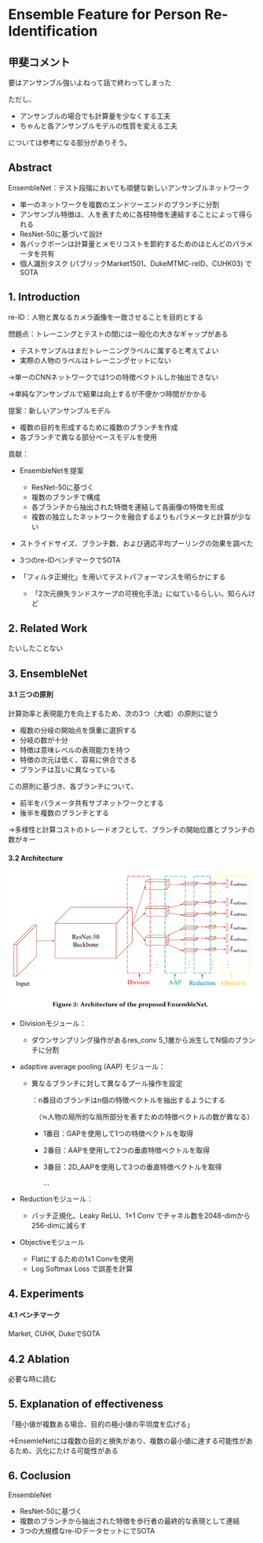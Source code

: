 # Ensemble Feature for Person Re-Identification

## 甲斐コメント

要はアンサンブル強いよねって話で終わってしまった

ただし、

- アンサンブルの場合でも計算量を少なくする工夫
- ちゃんと各アンサンブルモデルの性質を変える工夫

については参考になる部分がありそう。



## Abstract

EnsembleNet：テスト段階においても頑健な新しいアンサンブルネットワーク

- 単一のネットワークを複数のエンドツーエンドのブランチに分割
- アンサンブル特徴は、人を表すために各枝特徴を連結することによって得られる
- ResNet-50に基づいて設計
- 各バックボーンは計算量とメモリコストを節約するためのほとんどのパラメータを共有
- 個人識別タスク (パブリックMarket1501、DukeMTMC-reID、CUHK03) でSOTA



## 1. Introduction

re-ID：人物と異なるカメラ画像を一致させることを目的とする

問題点：トレーニングとテストの間には一般化の大きなギャップがある

- テストサンプルはまだトレーニングラベルに属すると考えてよい
- 実際の人物のラベルはトレーニングセットにない



→単一のCNNネットワークでは1つの特徴ベクトルしか抽出できない

→単純なアンサンブルで結果は向上するが不便かつ時間がかかる



提案：新しいアンサンブルモデル

- 複数の目的を形成するために複数のブランチを作成
- 各ブランチで異なる部分ベースモデルを使用

貢献：

- EnsembleNetを提案
  - ResNet-50に基づく
  - 複数のブランチで構成
  - 各ブランチから抽出された特徴を連結して各画像の特徴を形成
  - 複数の独立したネットワークを融合するよりもパラメータと計算が少ない

- ストライドサイズ、ブランチ数、および適応平均プーリングの効果を調べた
- 3つのre-IDベンチマークでSOTA
- 「フィルタ正規化」を用いてテストパフォーマンスを明らかにする
  - 「2次元損失ランドスケープの可視化手法」に似ているらしい。知らんけど



## 2. Related Work

たいしたことない



## 3. EnsembleNet

#### 3.1 三つの原則

計算効率と表現能力を向上するため、次の3つ（大嘘）の原則に従う

- 複数の分岐の開始点を慎重に選択する
- 分岐の数が十分
- 特徴は意味レベルの表現能力を持つ
- 特徴の次元は低く、容易に併合できる
- ブランチは互いに異なっている

この原則に基づき、各ブランチについて、

- 前半をパラメータ共有サブネットワークとする
- 後半を複数のブランチとする

→多様性と計算コストのトレードオフとして、ブランチの開始位置とブランチの数がキー

#### 3.2 Architecture

![キャプチャ](画像\キャプチャ.PNG)

- Divisionモジュール：

  - ダウンサンプリング操作があるres_conv 5_1層から派生してN個のブランチに分割

- adaptive average pooling (AAP) モジュール：

  - 異なるブランチに対して異なるプール操作を設定

    ：n番目のブランチはn個の特徴ベクトルを抽出するようにする

    　（≒人物の局所的な局所部分を表すための特徴ベクトルの数が異なる）

    - 1番目：GAPを使用して1つの特徴ベクトルを取得

    - 2番目：AAPを使用して2つの垂直特徴ベクトルを取得

    - 3番目：2D_AAPを使用して3つの垂直特徴ベクトルを取得

      …

- Reductionモジュール：

  - バッチ正規化、Leaky ReLU、1×1 Conv でチャネル数を2048-dimから256-dimに減らす

- Objectiveモジュール

  - Flatにするための1x1 Convを使用
  - Log Softmax Loss で誤差を計算



## 4. Experiments

#### 4.1 ベンチマーク

Market, CUHK, DukeでSOTA



## 4.2 Ablation

必要な時に読む



## 5. Explanation of effectiveness

「極小値が複数ある場合、目的の極小値の平坦度を広げる」

→EnsemleNetには複数の目的と損失があり、複数の最小値に達する可能性があるため、汎化にたける可能性がある



## 6. Coclusion

EnsembleNet

- ResNet-50に基づく
- 複数のブランチから抽出された特徴を歩行者の最終的な表現として連結
- 3つの大規模なre-IDデータセットにでSOTA